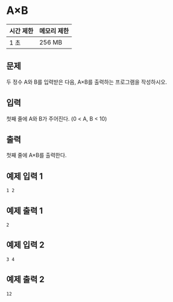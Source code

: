 # A×B

 

| 시간 제한 | 메모리 제한 |
| :-------- | :---------- |
| 1 초      | 256 MB      |



## 문제

두 정수 A와 B를 입력받은 다음, A×B를 출력하는 프로그램을 작성하시오.



## 입력

첫째 줄에 A와 B가 주어진다. (0 < A, B < 10)



## 출력

첫째 줄에 A×B를 출력한다.



## 예제 입력 1

```
1 2
```



## 예제 출력 1

```
2
```



## 예제 입력 2

```
3 4
```



## 예제 출력 2

```
12
```